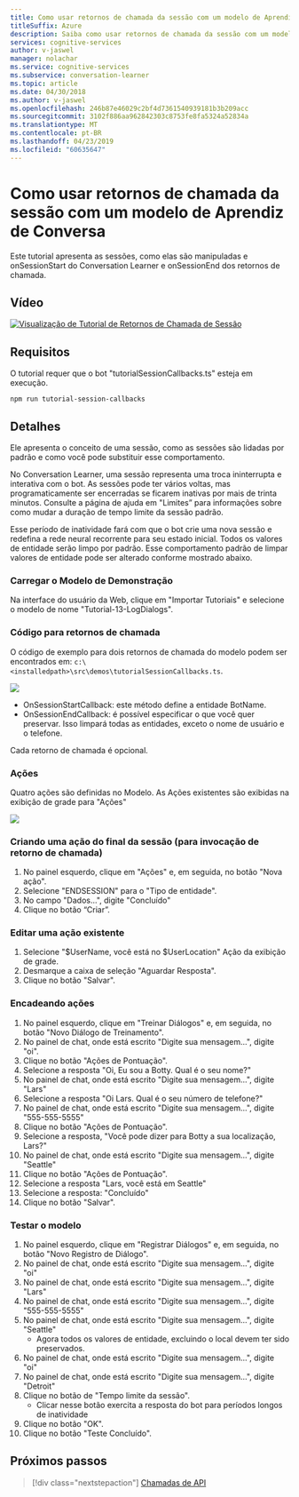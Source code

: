 ```yaml
---
title: Como usar retornos de chamada da sessão com um modelo de Aprendiz de Conversa - Serviços Cognitivos da Microsoft | Microsoft Docs
titleSuffix: Azure
description: Saiba como usar retornos de chamada da sessão com um modelo de Aprendiz de Conversa.
services: cognitive-services
author: v-jaswel
manager: nolachar
ms.service: cognitive-services
ms.subservice: conversation-learner
ms.topic: article
ms.date: 04/30/2018
ms.author: v-jaswel
ms.openlocfilehash: 246b87e46029c2bf4d7361540939181b3b209acc
ms.sourcegitcommit: 3102f886aa962842303c8753fe8fa5324a52834a
ms.translationtype: MT
ms.contentlocale: pt-BR
ms.lasthandoff: 04/23/2019
ms.locfileid: "60635647"
---
```

# <a name="how-to-use-session-callbacks-with-a-conversation-learner-model"></a>Como usar retornos de chamada da sessão com um modelo de Aprendiz de Conversa

Este tutorial apresenta as sessões, como elas são manipuladas e onSessionStart do Conversation Learner e onSessionEnd dos retornos de chamada.

## <a name="video"></a>Vídeo

[![Visualização de Tutorial de Retornos de Chamada de Sessão](https://aka.ms/cl_Tutorial_v3_SessionCallbacks_Preview)](https://aka.ms/cl_Tutorial_v3_SessionCallbacks)

## <a name="requirements"></a>Requisitos
O tutorial requer que o bot "tutorialSessionCallbacks.ts" esteja em execução.

    npm run tutorial-session-callbacks

## <a name="details"></a>Detalhes
Ele apresenta o conceito de uma sessão, como as sessões são lidadas por padrão e como você pode substituir esse comportamento.

No Conversation Learner, uma sessão representa uma troca ininterrupta e interativa com o bot. As sessões pode ter vários voltas, mas programaticamente ser encerradas se ficarem inativas por mais de trinta minutos.  Consulte a página de ajuda em "Limites” para informações sobre como mudar a duração de tempo limite da sessão padrão.

Esse período de inatividade fará com que o bot crie uma nova sessão e redefina a rede neural recorrente para seu estado inicial. Todos os valores de entidade serão limpo por padrão. Esse comportamento padrão de limpar valores de entidade pode ser alterado conforme mostrado abaixo.

### <a name="load-the-demo-model"></a>Carregar o Modelo de Demonstração

Na interface do usuário da Web, clique em "Importar Tutoriais" e selecione o modelo de nome "Tutorial-13-LogDialogs".

### <a name="code-for-the-callbacks"></a>Código para retornos de chamada

O código de exemplo para dois retornos de chamada do modelo podem ser encontrados em: `c:\<installedpath>\src\demos\tutorialSessionCallbacks.ts`.

![](../media/tutorial11_code.PNG)

- OnSessionStartCallback: este método define a entidade BotName.
- OnSessionEndCallback: é possível especificar o que você quer preservar. Isso limpará todas as entidades, exceto o nome de usuário e o telefone.

Cada retorno de chamada é opcional.

### <a name="actions"></a>Ações

Quatro ações são definidas no Modelo. As Ações existentes são exibidas na exibição de grade para "Ações"

![](../media/tutorial11_actions.PNG)

### <a name="creating-an-end-session-action-for-callback-invocation"></a>Criando uma ação do final da sessão (para invocação de retorno de chamada)

1. No painel esquerdo, clique em "Ações" e, em seguida, no botão "Nova ação".
2. Selecione "ENDSESSION" para o "Tipo de entidade".
3. No campo "Dados...", digite "Concluído"
4. Clique no botão “Criar”.

### <a name="edit-an-existing-action"></a>Editar uma ação existente

1. Selecione "$UserName, você está no $UserLocation" Ação da exibição de grade.
2. Desmarque a caixa de seleção "Aguardar Resposta".
3. Clique no botão "Salvar".

### <a name="chaining-actions"></a>Encadeando ações

1. No painel esquerdo, clique em "Treinar Diálogos" e, em seguida, no botão "Novo Diálogo de Treinamento".
2. No painel de chat, onde está escrito "Digite sua mensagem...", digite "oi".
3. Clique no botão "Ações de Pontuação".
4. Selecione a resposta "Oi, Eu sou a Botty. Qual é o seu nome?"
5. No painel de chat, onde está escrito "Digite sua mensagem...", digite "Lars"
6. Selecione a resposta "Oi Lars. Qual é o seu número de telefone?"
7. No painel de chat, onde está escrito "Digite sua mensagem...", digite "555-555-5555"
8. Clique no botão "Ações de Pontuação".
9. Selecione a resposta, "Você pode dizer para Botty a sua localização, Lars?"
10. No painel de chat, onde está escrito "Digite sua mensagem...", digite "Seattle"
11. Clique no botão "Ações de Pontuação".
12. Selecione a resposta "Lars, você está em Seattle"
13. Selecione a resposta: "Concluído"
14. Clique no botão "Salvar".

### <a name="testing-the-model"></a>Testar o modelo

1. No painel esquerdo, clique em "Registrar Diálogos" e, em seguida, no botão "Novo Registro de Diálogo".
2. No painel de chat, onde está escrito "Digite sua mensagem...", digite "oi"
3. No painel de chat, onde está escrito "Digite sua mensagem...", digite "Lars"
4. No painel de chat, onde está escrito "Digite sua mensagem...", digite "555-555-5555"
5. No painel de chat, onde está escrito "Digite sua mensagem...", digite "Seattle"
    - Agora todos os valores de entidade, excluindo o local devem ter sido preservados.
6. No painel de chat, onde está escrito "Digite sua mensagem...", digite "oi"
7. No painel de chat, onde está escrito "Digite sua mensagem...", digite "Detroit"
8. Clique no botão de "Tempo limite da sessão".
    - Clicar nesse botão exercita a resposta do bot para períodos longos de inatividade
9. Clique no botão "OK".
10. Clique no botão "Teste Concluído".

## <a name="next-steps"></a>Próximos passos

> [!div class="nextstepaction"]
> [Chamadas de API](./14-api-calls.md)
